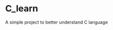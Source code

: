 # C_learn

<!--
#groups

#languages
C

#frames and libs

-->

A simple project to better understand C language
